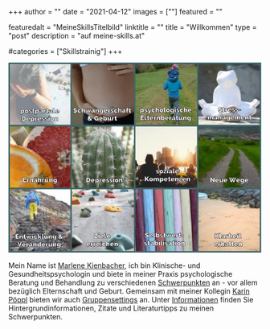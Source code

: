 +++
author = ""
date = "2021-04-12"
images  = [""]
featured = ""

featuredalt = "MeineSkillsTitelbild"
linktitle = ""
title = "Willkommen"
type = "post"
description = "auf meine-skills.at"

#categories = ["Skillstrainig"]
+++

<p align="center">
<a href ="/angebot/"><img  src="/img/Titelbild.jpg" alt="regretting motherhood father parenthood geburtstrauma postpartaledepression natal ernährungspsychologie abnehmen rosesrevolution gewalt selbstwert skillstraining babyblues achtsamkeit darmhypnose reizdarm elternberatung psychologin beratungbehandlung psychologisch mentalload" width="600"></a>
</p>


Mein Name ist [Marlene Kienbacher](/contact), ich bin Klinische- und Gesundheitspsychologin und biete in meiner Praxis psychologische Beratung und Behandlung zu verschiedenen [Schwerpunkten](/angebot) an - vor allem bezüglich Elternschaft und Geburt. 
Gemeinsam mit meiner Kollegin [Karin Pöppl](/karinpoeppl) bieten wir auch [Gruppensettings](/gruppensetting) an. Unter [Informationen](/allgemeineinformationen) finden Sie Hintergrundinformationen, Zitate und Literaturtipps zu meinen Schwerpunkten.

